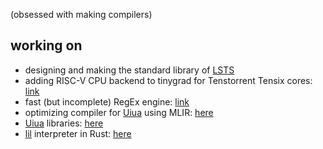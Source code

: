 (obsessed with making compilers)

## working on
- designing and making the standard library of [LSTS](https://github.com/Lambda-Mountain-Compiler-Backend/lambda-mountain)
- adding RISC-V CPU backend to tinygrad for Tenstorrent Tensix cores: [link](https://github.com/alex-s168/tinygrad)
- fast (but incomplete) RegEx engine: [link](https://github.com/alex-s168/tpre.git)
- optimizing compiler for [Uiua](https://www.uiua.org/) using MLIR: [here](https://github.com/alex-s168/uiua-analyzer)
- [Uiua](https://www.uiua.org/) libraries: [here](https://github.com/alex-s168/uiua-bin)
- [lil](http://beyondloom.com/decker/lil.html) interpreter in Rust: [here](https://github.com/alex-s168/lil-rs)
